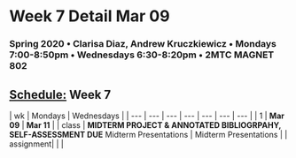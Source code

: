 # Week 7 Detail Mar 09

### Spring 2020 • Clarisa Diaz, Andrew Kruczkiewicz • Mondays 7:00-8:50pm • Wednesdays 6:30-8:20pm • 2MTC MAGNET 802

## [Schedule:](./) Week 7

| wk | Mondays  | Wednesdays  |
| --- | --- | --- | --- | --- | --- | --- |
| 1 | **Mar 09** | **Mar 11** |
| class | **MIDTERM PROJECT & ANNOTATED BIBLIOGRPAHY, SELF-ASSESSMENT DUE** Midterm Presentations  |  Midterm Presentations |
| assignment|   |   |
